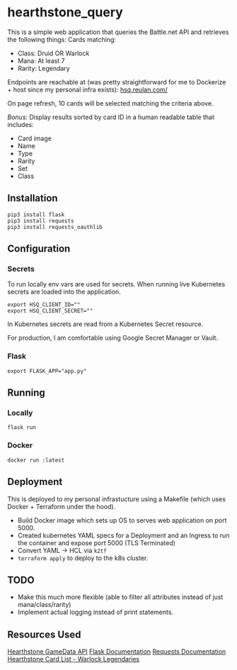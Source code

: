 # hearthstone_query                                                                                                                                               
This is a simple web application that queries the Battle.net API and retrieves the following things:
Cards matching:
- Class: Druid OR Warlock
- Mana: At least 7
- Rarity: Legendary

Endpoints are reachable at (was pretty straightforward for me to Dockerize + host since my personal infra exists):
[hsq.reulan.com/](https://hsq.reulan.com/)

On page refresh, 10 cards will be selected matching the criteria above.

*Bonus:*
Display results sorted by card ID in a human readable table that includes:
- Card image
- Name
- Type
- Rarity
- Set
- Class

## Installation
```
pip3 install flask
pip3 install requests
pip3 install requests_oauthlib
```

## Configuration
### Secrets
To run locally env vars are used for secrets. When running live Kubernetes secrets are loaded into the application.
```
export HSQ_CLIENT_ID=""
export HSQ_CLIENT_SECRET=""
```

In Kubernetes secrets are read from a Kubernetes Secret resource.

For production, I am comfortable using Google Secret Manager or Vault.

### Flask
```
export FLASK_APP="app.py"
```

## Running
### Locally
```
flask run
```

### Docker
```
docker run :latest
```

## Deployment
This is deployed to my personal infrastucture using a Makefile (which uses Docker + Terraform under the hood).

- Build Docker image which sets up OS to serves web application on port 5000.
- Created kubernetes YAML specs for a Deployment and an Ingress to run the container and expose port 5000 (TLS Terminated)
- Convert YAML -> HCL via `k2tf`
- `terraform apply` to deploy to the k8s cluster.

## TODO
- Make this much more flexible (able to filter all attributes instead of just mana/class/rarity)
- Implement actual logging instead of print statements.

## Resources Used
[Hearthstone GameData API](https://develop.battle.net/documentation/hearthstone/game-data-apis)
[Flask Documentation](https://flask.palletsprojects.com/en/1.1.x/)
[Requests Documentation](https://requests.readthedocs.io/en/master/)
[Hearthstone Card List - Warlock Legendaries](https://playhearthstone.com/en-us/cards?class=warlock&rarity=legendary&set=wild)
